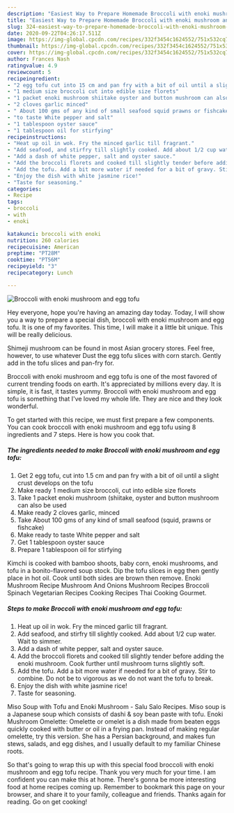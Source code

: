 ```yaml
---
description: "Easiest Way to Prepare Homemade Broccoli with enoki mushroom and egg tofu"
title: "Easiest Way to Prepare Homemade Broccoli with enoki mushroom and egg tofu"
slug: 324-easiest-way-to-prepare-homemade-broccoli-with-enoki-mushroom-and-egg-tofu
date: 2020-09-22T04:26:17.511Z
image: https://img-global.cpcdn.com/recipes/332f3454c1624552/751x532cq70/broccoli-with-enoki-mushroom-and-egg-tofu-recipe-main-photo.jpg
thumbnail: https://img-global.cpcdn.com/recipes/332f3454c1624552/751x532cq70/broccoli-with-enoki-mushroom-and-egg-tofu-recipe-main-photo.jpg
cover: https://img-global.cpcdn.com/recipes/332f3454c1624552/751x532cq70/broccoli-with-enoki-mushroom-and-egg-tofu-recipe-main-photo.jpg
author: Frances Nash
ratingvalue: 4.9
reviewcount: 5
recipeingredient:
- "2 egg tofu cut into 15 cm and pan fry with a bit of oil until a slight crust develops on the tofu"
- "1 medium size broccoli cut into edible size florets"
- "1 packet enoki mushroom shiitake oyster and button mushroom can also be used"
- "2 cloves garlic minced"
- " About 100 gms of any kind of small seafood squid prawns or fishcake"
- "to taste White pepper and salt"
- "1 tablespoon oyster sauce"
- "1 tablespoon oil for stirfying"
recipeinstructions:
- "Heat up oil in wok. Fry the minced garlic till fragrant."
- "Add seafood, and stirfry till slightly cooked. Add about 1/2 cup water. Wait to simmer."
- "Add a dash of white pepper, salt and oyster sauce."
- "Add the broccoli florets and cooked till slightly tender before adding the enoki mushroom. Cook further until mushroom turns slightly soft."
- "Add the tofu. Add a bit more water if needed for a bit of gravy. Stir to combine. Do not be to vigorous as we do not want the tofu to break."
- "Enjoy the dish with white jasmine rice!"
- "Taste for seasoning."
categories:
- Recipe
tags:
- broccoli
- with
- enoki

katakunci: broccoli with enoki 
nutrition: 260 calories
recipecuisine: American
preptime: "PT28M"
cooktime: "PT56M"
recipeyield: "3"
recipecategory: Lunch

---
```



![Broccoli with enoki mushroom and egg tofu](https://img-global.cpcdn.com/recipes/332f3454c1624552/751x532cq70/broccoli-with-enoki-mushroom-and-egg-tofu-recipe-main-photo.jpg)

Hey everyone, hope you're having an amazing day today. Today, I will show you a way to prepare a special dish, broccoli with enoki mushroom and egg tofu. It is one of my favorites. This time, I will make it a little bit unique. This will be really delicious.

Shimeji mushroom can be found in most Asian grocery stores. Feel free, however, to use whatever Dust the egg tofu slices with corn starch. Gently add in the tofu slices and pan-fry for.

Broccoli with enoki mushroom and egg tofu is one of the most favored of current trending foods on earth. It's appreciated by millions every day. It is simple, it is fast, it tastes yummy. Broccoli with enoki mushroom and egg tofu is something that I've loved my whole life. They are nice and they look wonderful.


To get started with this recipe, we must first prepare a few components. You can cook broccoli with enoki mushroom and egg tofu using 8 ingredients and 7 steps. Here is how you cook that.

<!--inarticleads1-->

##### The ingredients needed to make Broccoli with enoki mushroom and egg tofu:

1. Get 2 egg tofu, cut into 1.5 cm and pan fry with a bit of oil until a slight crust develops on the tofu
1. Make ready 1 medium size broccoli, cut into edible size florets
1. Take 1 packet enoki mushroom (shiitake, oyster and button mushroom can also be used
1. Make ready 2 cloves garlic, minced
1. Take  About 100 gms of any kind of small seafood (squid, prawns or fishcake)
1. Make ready to taste White pepper and salt
1. Get 1 tablespoon oyster sauce
1. Prepare 1 tablespoon oil for stirfying


Kimchi is cooked with bamboo shoots, baby corn, enoki mushrooms, and tofu in a bonito-flavored soup stock. Dip the tofu slices in egg then gently place in hot oil. Cook until both sides are brown then remove. Enoki Mushroom Recipe Mushroom And Onions Mushroom Recipes Broccoli Spinach Vegetarian Recipes Cooking Recipes Thai Cooking Gourmet. 

<!--inarticleads2-->

##### Steps to make Broccoli with enoki mushroom and egg tofu:

1. Heat up oil in wok. Fry the minced garlic till fragrant.
1. Add seafood, and stirfry till slightly cooked. Add about 1/2 cup water. Wait to simmer.
1. Add a dash of white pepper, salt and oyster sauce.
1. Add the broccoli florets and cooked till slightly tender before adding the enoki mushroom. Cook further until mushroom turns slightly soft.
1. Add the tofu. Add a bit more water if needed for a bit of gravy. Stir to combine. Do not be to vigorous as we do not want the tofu to break.
1. Enjoy the dish with white jasmine rice!
1. Taste for seasoning.


Miso Soup with Tofu and Enoki Mushroom - Salu Salo Recipes. Miso soup is a Japanese soup which consists of dashi &amp; soy bean paste with tofu. Enoki Mushroom Omelette: Omelette or omelet is a dish made from beaten eggs quickly cooked with butter or oil in a frying pan. Instead of making regular omelette, try this version. She has a Persian background, and makes fun stews, salads, and egg dishes, and I usually default to my familiar Chinese roots. 

So that's going to wrap this up with this special food broccoli with enoki mushroom and egg tofu recipe. Thank you very much for your time. I am confident you can make this at home. There's gonna be more interesting food at home recipes coming up. Remember to bookmark this page on your browser, and share it to your family, colleague and friends. Thanks again for reading. Go on get cooking!
